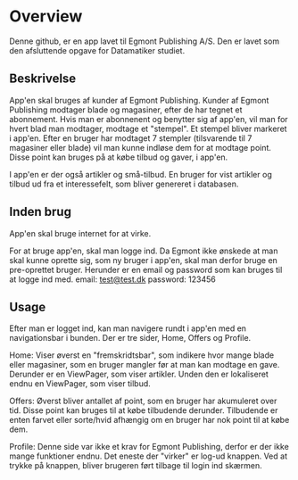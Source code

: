 # Overview

Denne github, er en app lavet til Egmont Publishing A/S. Den er lavet som den afsluttende opgave for Datamatiker studiet.

## Beskrivelse

App'en skal bruges af kunder af Egmont Publishing. Kunder af Egmont Publishing modtager blade og magasiner, efter de har tegnet et abonnement. Hvis man er abonnenent og benytter sig af app'en, vil man for hvert blad man modtager, modtage et "stempel". Et stempel bliver markeret i app'en. Efter en bruger har modtaget 7 stempler (tilsvarende til 7 magasiner eller blade) vil man kunne indløse dem for at modtage point. Disse point kan bruges på at købe tilbud og gaver, i app'en. 

I app'en er der også artikler og små-tilbud. En bruger for vist artikler og tilbud ud fra et interessefelt, som bliver genereret i databasen. 

## Inden brug

App'en skal bruge internet for at virke.

For at bruge app'en, skal man logge ind. Da Egmont ikke ønskede at man skal kunne oprette sig, som ny bruger i app'en, skal man derfor bruge en pre-oprettet bruger. Herunder er en email og password som kan bruges til at logge ind med.
           email:   test@test.dk
    password:  123456
    

## Usage

Efter man er logget ind, kan man navigere rundt i app'en med en navigationsbar i bunden. Der er tre sider, Home, Offers og Profile. 

Home: Viser øverst en "fremskridtsbar", som indikere hvor mange blade eller magasiner, som en bruger mangler før at man kan modtage en gave. Derunder er en ViewPager, som viser artikler. Unden den er lokaliseret endnu en ViewPager, som viser tilbud. 

Offers: Øverst bliver antallet af point, som en bruger har akumuleret over tid. Disse point kan bruges til at købe tilbudende derunder. Tilbudende er enten farvet eller sorte/hvid afhængig om en bruger har nok point til at købe dem.

Profile: Denne side var ikke et krav for Egmont Publishing, derfor er der ikke mange funktioner endnu. Det eneste der "virker" er log-ud knappen. Ved at trykke på knappen, bliver brugeren ført tilbage til login ind skærmen. 

